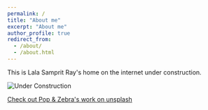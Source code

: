 ```yaml
---
permalink: /
title: "About me"
excerpt: "About me"
author_profile: true
redirect_from: 
  - /about/
  - /about.html
---
```


This is Lala Samprit Ray's home on the internet under construction.

![Under Construction](https://images.unsplash.com/photo-1503980850968-b7c3b4af0e05?ixlib=rb-1.2.1&ixid=eyJhcHBfaWQiOjEyMDd9&auto=format&fit=crop&w=500&q=60)

[Check out Pop & Zebra's work on unsplash](https://images.unsplash.com/photo-1503980850968-b7c3b4af0e05?ixlib=rb-1.2.1&ixid=eyJhcHBfaWQiOjEyMDd9&auto=format&fit=crop&w=500&q=60)